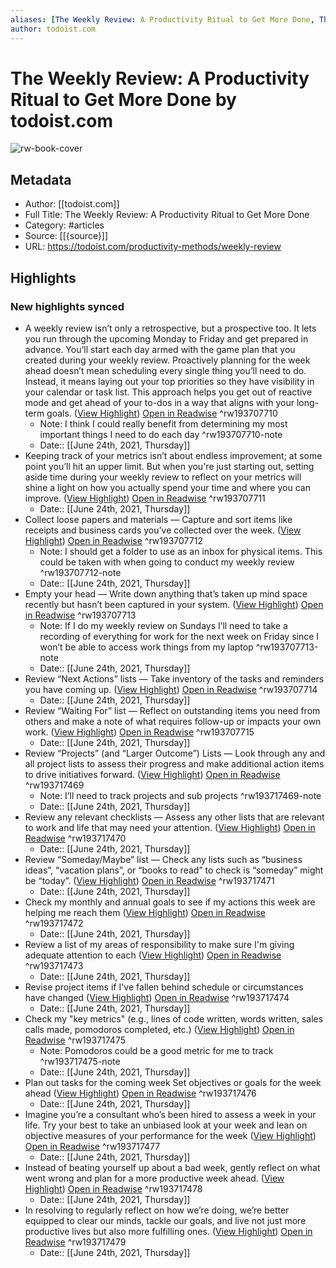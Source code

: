 ```yaml
---
aliases: [The Weekly Review: A Productivity Ritual to Get More Done, The Weekly Review: A Productivity Ritual to Get More Done]
author: todoist.com
---
```

# The Weekly Review: A Productivity Ritual to Get More Done by todoist.com

![rw-book-cover](https://readwise-assets.s3.amazonaws.com/static/images/article4.6bc1851654a0.png)

## Metadata
- Author: [[todoist.com]]
- Full Title: The Weekly Review: A Productivity Ritual to Get More Done
- Category: #articles
- Source: [[{source}]]
- URL: https://todoist.com/productivity-methods/weekly-review

## Highlights
### New highlights synced
- A weekly review isn’t only a retrospective, but a prospective too. It lets you run through the upcoming Monday to Friday and get prepared in advance. You’ll start each day armed with the game plan that you created during your weekly review.
  Proactively planning for the week ahead doesn’t mean scheduling every single thing you’ll need to do. Instead, it means laying out your top priorities so they have visibility in your calendar or task list. This approach helps you get out of reactive mode and get ahead of your to-dos in a way that aligns with your long-term goals. ([View Highlight](https://instapaper.com/read/1422735034/16751247)) [Open in Readwise](https://readwise.io/open/193707710) ^rw193707710
    - Note: I think I could really benefit from determining my most important things I need to do each day ^rw193707710-note
    - Date:: [[June 24th, 2021, Thursday]]
- Keeping track of your metrics isn’t about endless improvement; at some point you’ll hit an upper limit. But when you're just starting out, setting aside time during your weekly review to reflect on your metrics will shine a light on how you actually spend your time and where you can improve. ([View Highlight](https://instapaper.com/read/1422735034/16751304)) [Open in Readwise](https://readwise.io/open/193707711) ^rw193707711
    - Date:: [[June 24th, 2021, Thursday]]
- Collect loose papers and materials — Capture and sort items like receipts and business cards you’ve collected over the week. ([View Highlight](https://instapaper.com/read/1422735034/16751347)) [Open in Readwise](https://readwise.io/open/193707712) ^rw193707712
    - Note: I should get a folder to use as an inbox for physical items. This could be taken with when going to conduct my weekly review ^rw193707712-note
    - Date:: [[June 24th, 2021, Thursday]]
- Empty your head — Write down anything that’s taken up mind space recently but hasn’t been captured in your system. ([View Highlight](https://instapaper.com/read/1422735034/16751348)) [Open in Readwise](https://readwise.io/open/193707713) ^rw193707713
    - Note: If I do my weekly review on Sundays I’ll need to take a recording of everything for work for the next week on Friday since I won’t be able to access work things from my laptop ^rw193707713-note
    - Date:: [[June 24th, 2021, Thursday]]
- Review “Next Actions” lists — Take inventory of the tasks and reminders you have coming up. ([View Highlight](https://instapaper.com/read/1422735034/16751350)) [Open in Readwise](https://readwise.io/open/193707714) ^rw193707714
    - Date:: [[June 24th, 2021, Thursday]]
- Review “Waiting For” list — Reflect on outstanding items you need from others and make a note of what requires follow-up or impacts your own work. ([View Highlight](https://instapaper.com/read/1422735034/16751360)) [Open in Readwise](https://readwise.io/open/193707715) ^rw193707715
    - Date:: [[June 24th, 2021, Thursday]]
- Review “Projects” (and “Larger Outcome”) Lists — Look through any and all project lists to assess their progress and make additional action items to drive initiatives forward. ([View Highlight](https://instapaper.com/read/1422735034/16751368)) [Open in Readwise](https://readwise.io/open/193717469) ^rw193717469
    - Note: I’ll need to track projects and sub projects ^rw193717469-note
    - Date:: [[June 24th, 2021, Thursday]]
- Review any relevant checklists — Assess any other lists that are relevant to work and life that may need your attention. ([View Highlight](https://instapaper.com/read/1422735034/16751370)) [Open in Readwise](https://readwise.io/open/193717470) ^rw193717470
    - Date:: [[June 24th, 2021, Thursday]]
- Review “Someday/Maybe” list — Check any lists such as “business ideas”, “vacation plans”, or “books to read” to check is “someday” might be “today”. ([View Highlight](https://instapaper.com/read/1422735034/16751372)) [Open in Readwise](https://readwise.io/open/193717471) ^rw193717471
    - Date:: [[June 24th, 2021, Thursday]]
- Check my monthly and annual goals to see if my actions this week are helping me reach them ([View Highlight](https://instapaper.com/read/1422735034/16751645)) [Open in Readwise](https://readwise.io/open/193717472) ^rw193717472
    - Date:: [[June 24th, 2021, Thursday]]
- Review a list of my areas of responsibility to make sure I'm giving adequate attention to each ([View Highlight](https://instapaper.com/read/1422735034/16751650)) [Open in Readwise](https://readwise.io/open/193717473) ^rw193717473
    - Date:: [[June 24th, 2021, Thursday]]
- Revise project items if I've fallen behind schedule or circumstances have changed ([View Highlight](https://instapaper.com/read/1422735034/16751653)) [Open in Readwise](https://readwise.io/open/193717474) ^rw193717474
    - Date:: [[June 24th, 2021, Thursday]]
- Check my "key metrics" (e.g., lines of code written, words written, sales calls made, pomodoros completed, etc.) ([View Highlight](https://instapaper.com/read/1422735034/16751657)) [Open in Readwise](https://readwise.io/open/193717475) ^rw193717475
    - Note: Pomodoros could be a good metric for me to track ^rw193717475-note
    - Date:: [[June 24th, 2021, Thursday]]
- Plan out tasks for the coming week
  Set objectives or goals for the week ahead ([View Highlight](https://instapaper.com/read/1422735034/16751659)) [Open in Readwise](https://readwise.io/open/193717476) ^rw193717476
    - Date:: [[June 24th, 2021, Thursday]]
- Imagine you’re a consultant who’s been hired to assess a week in your life. Try your best to take an unbiased look at your week and lean on objective measures of your performance for the week ([View Highlight](https://instapaper.com/read/1422735034/16751661)) [Open in Readwise](https://readwise.io/open/193717477) ^rw193717477
    - Date:: [[June 24th, 2021, Thursday]]
- Instead of beating yourself up about a bad week, gently reflect on what went wrong and plan for a more productive week ahead. ([View Highlight](https://instapaper.com/read/1422735034/16751662)) [Open in Readwise](https://readwise.io/open/193717478) ^rw193717478
    - Date:: [[June 24th, 2021, Thursday]]
- In resolving to regularly reflect on how we’re doing, we’re better equipped to clear our minds, tackle our goals, and live not just more productive lives but also more fulfilling ones. ([View Highlight](https://instapaper.com/read/1422735034/16751685)) [Open in Readwise](https://readwise.io/open/193717479) ^rw193717479
    - Date:: [[June 24th, 2021, Thursday]]
